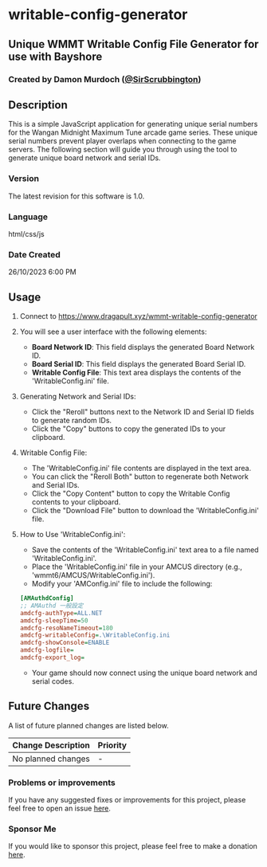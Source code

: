 # writable-config-generator
##  Unique WMMT Writable Config File Generator for use with Bayshore
### Created by Damon Murdoch ([@SirScrubbington](https://twitter.com/SirScrubbington))

## Description

This is a simple JavaScript application for generating unique serial numbers for the Wangan Midnight Maximum Tune arcade game series. These unique serial numbers prevent player overlaps when connecting to the game servers. The following section will guide you through using the tool to generate unique board network and serial IDs.

### Version
The latest revision for this software is 1.0.

### Language
html/css/js

### Date Created
26/10/2023 6:00 PM

## Usage

1. Connect to https://www.dragapult.xyz/wmmt-writable-config-generator

2. You will see a user interface with the following elements:
   - **Board Network ID**: This field displays the generated Board Network ID.
   - **Board Serial ID**: This field displays the generated Board Serial ID.
   - **Writable Config File**: This text area displays the contents of the 'WritableConfig.ini' file.
   
3. Generating Network and Serial IDs:
   - Click the "Reroll" buttons next to the Network ID and Serial ID fields to generate random IDs.
   - Click the "Copy" buttons to copy the generated IDs to your clipboard.

4. Writable Config File:
   - The 'WritableConfig.ini' file contents are displayed in the text area.
   - You can click the "Reroll Both" button to regenerate both Network and Serial IDs.
   - Click the "Copy Content" button to copy the Writable Config contents to your clipboard.
   - Click the "Download File" button to download the 'WritableConfig.ini' file.

5. How to Use 'WritableConfig.ini':
   - Save the contents of the 'WritableConfig.ini' text area to a file named 'WritableConfig.ini'.
   - Place the 'WritableConfig.ini' file in your AMCUS directory (e.g., 'wmmt6/AMCUS/WritableConfig.ini').
   - Modify your 'AMConfig.ini' file to include the following:
   ```ini
   [AMAuthdConfig]
   ;; AMAuthd 一般設定
   amdcfg-authType=ALL.NET
   amdcfg-sleepTime=50
   amdcfg-resoNameTimeout=180
   amdcfg-writableConfig=.\WritableConfig.ini
   amdcfg-showConsole=ENABLE
   amdcfg-logfile=
   amdcfg-export_log=
   ```

   - Your game should now connect using the unique board network and serial codes.

## Future Changes
A list of future planned changes are listed below.

| Change Description | Priority |
| ------------------ | -------- | 
| No planned changes | -        |

### Problems or improvements
If you have any suggested fixes or improvements for this project, please 
feel free to open an issue [here](../../issues).


### Sponsor Me
If you would like to sponsor this project, please feel free to 
make a donation [here](https://www.paypal.com/paypalme/sirsc).